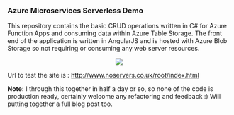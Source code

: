 ### Azure Microservices Serverless Demo

This repository contains the basic CRUD operations written in C# for Azure Function Apps and consuming data within Azure Table Storage. The front end of the application is written in AngularJS and is hosted with Azure Blob Storage so not requiring or consuming any web server resources.

<p align="center">
<img src="https://cloud.githubusercontent.com/assets/1585092/16108018/6385f608-3398-11e6-9ff1-1f28dd6a850f.png"/>
</p>

Url to test the site is : <a herf="http://www.noservers.co.uk/root/index.html">http://www.noservers.co.uk/root/index.html</a>

<b>Note:</b> I through this together in half a day or so, so none of the code is production ready, certainly welcome any refactoring and feedback :) Will putting together a full blog post too.


